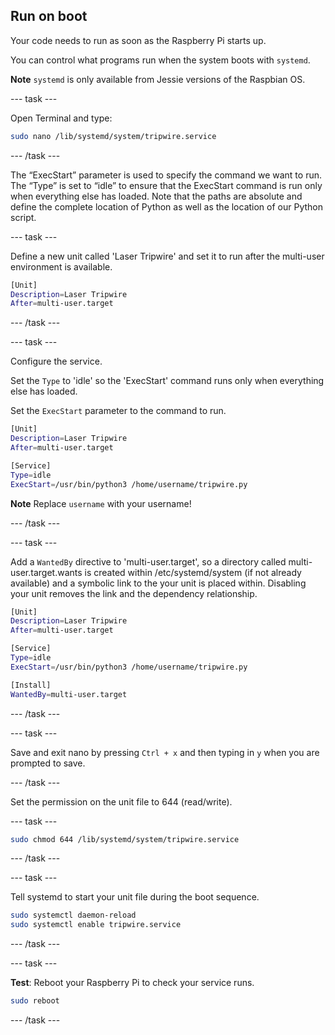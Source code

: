 ## Run on boot

Your code needs to run as soon as the Raspberry Pi starts up. 

You can control what programs run when the system boots with `systemd`.

**Note** `systemd` is only available from Jessie versions of the Raspbian OS.

--- task ---

Open Terminal and type:

```bash
sudo nano /lib/systemd/system/tripwire.service
```

--- /task ---

The “ExecStart” parameter is used to specify the command we want to run. The “Type” is set to “idle” to ensure that the ExecStart command is run only when everything else has loaded. Note that the paths are absolute and define the complete location of Python as well as the location of our Python script.

--- task ---

Define a new unit called 'Laser Tripwire' and set it to run after the multi-user environment is available. 

```bash
[Unit]
Description=Laser Tripwire
After=multi-user.target
```

--- /task ---

--- task ---

Configure the service.

Set the `Type` to 'idle' so the 'ExecStart' command runs only when everything else has loaded.

Set the `ExecStart` parameter to the command to run.

```bash
[Unit]
Description=Laser Tripwire
After=multi-user.target

[Service]
Type=idle
ExecStart=/usr/bin/python3 /home/username/tripwire.py
```

**Note** Replace `username` with your username!

--- /task ---

--- task ---

Add a `WantedBy` directive to 'multi-user.target', so a directory called multi-user.target.wants is created within /etc/systemd/system (if not already available) and a symbolic link to the your unit is placed within. Disabling your unit removes the link and the dependency relationship.

```bash
[Unit]
Description=Laser Tripwire
After=multi-user.target

[Service]
Type=idle
ExecStart=/usr/bin/python3 /home/username/tripwire.py

[Install]
WantedBy=multi-user.target
```
--- /task ---

--- task ---

Save and exit nano by pressing `Ctrl + x` and then typing in `y` when you are prompted to save.

--- /task ---

Set the permission on the unit file to 644 (read/write).

--- task ---

```bash
sudo chmod 644 /lib/systemd/system/tripwire.service
```

--- /task ---

--- task ---

Tell systemd to start your unit file during the boot sequence.

```bash
sudo systemctl daemon-reload
sudo systemctl enable tripwire.service
```

--- /task ---

--- task ---

**Test**: Reboot your Raspberry Pi to check your service runs.

```bash
sudo reboot
```

--- /task ---